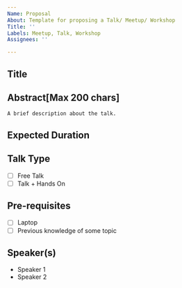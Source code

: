 ```yaml
---
Name: Proposal
About: Template for proposing a Talk/ Meetup/ Workshop
Title: ''
Labels: Meetup, Talk, Workshop
Assignees: ''

---
```


## Title

## Abstract[Max 200 chars]
    A brief description about the talk.

## Expected Duration

## Talk Type
- [ ] Free Talk
- [ ] Talk + Hands On 

## Pre-requisites
- [ ] Laptop
- [ ] Previous knowledge of some topic

## Speaker(s)
- Speaker 1
- Speaker 2